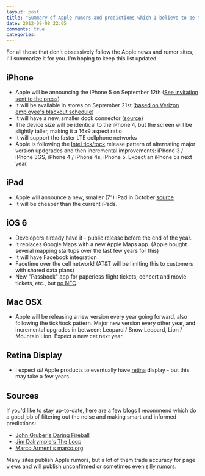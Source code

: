 ```yaml
---
layout: post
title: "Summary of Apple rumors and predictions which I believe to be true"
date: 2012-09-08 22:05
comments: true
categories: 
---
```

For all those that don't obsessively follow the Apple news and rumor sites, I'll summarize it for you. I'm hoping to keep this list updated.

<!-- more -->

iPhone
------

  * Apple will be announcing the iPhone 5 on September 12th ([See invitation sent to the press](/images/posts/iphone-5-invite.jpeg))
  * It will be available in stores on September 21st ([based on Verizon employee's blackout schedule](http://techcrunch.com/2012/08/21/iphone-5-launch-date/))
  * It will have a new, smaller dock connector ([source](http://www.reuters.com/article/2012/07/23/us-apple-connector-idUSBRE86M07320120723))
  * The device size will be identical to the iPhone 4, but the screen will be slightly taller, making it a 16x9 aspect ratio
  * It will support the faster LTE cellphone networks
  * Apple is following the [Intel tick/tock](http://en.wikipedia.org/wiki/Intel_Tick-Tock) release pattern of alternating major version updgrades and then incremental improvements: iPhone 3 / iPhone 3GS, iPhone 4 / iPhone 4s, iPhone 5. Expect an iPhone 5s next year.

iPad
----

  * Apple will announce a new, smaller (7") iPad in October [source](http://www.loopinsight.com/2012/08/23/iphone-5-and-ipad-mini-events/)
  * It will be cheaper than the current iPads. 
  
iOS 6
-----

  * Developers already have it - public release before the end of the year. 
  * It replaces Google Maps with a new Apple Maps app. (Apple bought several mapping startups over the last few years for this)
  * It will have Facebook integration
  * Facetime over the cell network! (AT&T will be limiting this to customers with shared data plans)
  * New "Passbook" app for paperless flight tickets, concert and movie tickets, etc., but [no NFC](http://www.loopinsight.com/2012/08/28/nfc-on-the-new-iphone/). 
  
Mac OSX
-------

  * Apple will be releasing a new version every year going forward, also following the tick/tock pattern. Major new version every other year, and incremental upgrades in between: Leopard / Snow Leopard, Lion / Mountain Lion. Expect a new cat next year.
  
Retina Display
--------------

  * I expect _all_ Apple products to eventually have [retina](http://en.wikipedia.org/wiki/Retina_display) display - but this may take a few years.
  
Sources
-------

If you'd like to stay up-to-date, here are a few blogs I recommend which do a good job of filtering out the noise and making smart and informed predictions:

* [John Gruber's Daring Fireball](http://daringfireball.net)
* [Jim Dalrymple's The Loop](http://www.loopinsight.com/)
* [Marco Arment's marco.org](http://www.marco.org/)

Many sites publish Apple rumors, but a lot of them trade accuracy for page views and will publish [unconfirmed](http://dealbook.nytimes.com/2010/10/19/flush-with-cash-will-apple-go-shopping/) or sometimes even [silly rumors](http://www.forbes.com/sites/erikkain/2012/04/15/what-apple-ceo-tim-cooks-visit-to-valve-means/).
